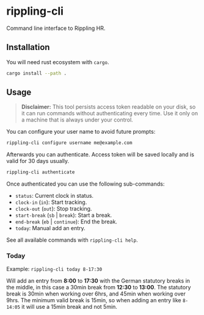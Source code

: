 # rippling-cli
Command line interface to Rippling HR.

## Installation

You will need rust ecosystem with `cargo`.

```bash
cargo install --path .
```

## Usage

> **Disclaimer:** This tool persists access token readable on your disk, so it can run commands without authenticating every time. Use it only on a machine that is always under your control.

You can configure your user name to avoid future prompts:
```bash
rippling-cli configure username me@example.com
```

Afterwards you can authenticate. Access token will be saved locally and is valid for 30 days usually.
```bash
rippling-cli authenticate
```

Once authenticated you can use the following sub-commands:
* `status`: Current clock in status.
* `clock-in` (`in`): Start tracking.
* `clock-out` (`out`): Stop tracking.
* `start-break` (`sb` | `break`): Start a break.
* `end-break` (`eb` | `continue`): End the break.
* `today`: Manual add an entry.

See all available commands with `rippling-cli help`.

### Today

Example: `rippling-cli today 8-17:30`

Will add an entry from **8:00** to **17:30** with the German statutory breaks in the middle, in this case a 30min break from **12:30** to **13:00**. The statutory break is 30min when working over 6hrs, and 45min when working over 9hrs. The minimum valid break is 15min, so when adding an entry like `8-14:05` it will use a 15min break and not 5min.